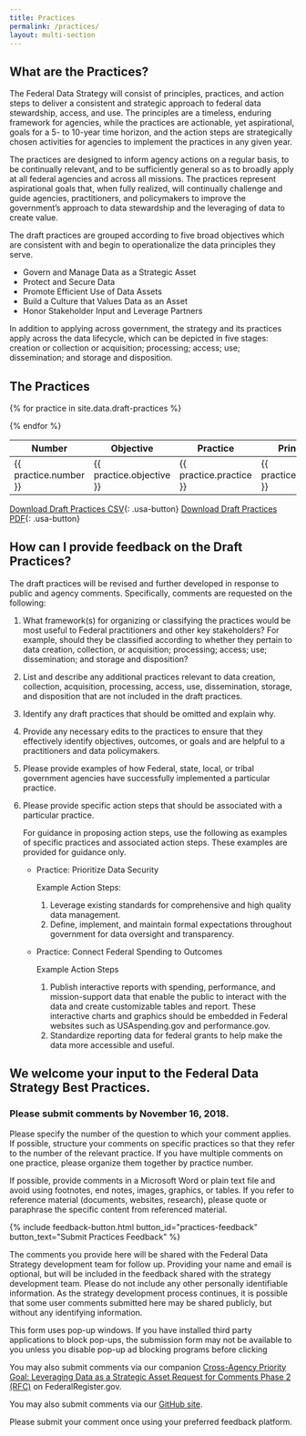 ```yaml
---
title: Practices
permalink: /practices/
layout: multi-section
---
```


<section class="usa-section">
<div class="usa-grid" markdown="1">

## What are the Practices?

The Federal Data Strategy will consist of principles, practices, and action steps to deliver a consistent and strategic approach to federal data stewardship, access, and use. The principles are a timeless, enduring framework for agencies, while the practices are actionable, yet aspirational, goals for a 5- to 10-year time horizon, and the action steps are strategically chosen activities for agencies to implement the practices in any given year.  

The practices are designed to inform agency actions on a regular basis, to be continually relevant, and to be sufficiently general so as to broadly apply at all federal agencies and across all missions. The practices represent aspirational goals that, when fully realized, will continually challenge and guide agencies, practitioners, and policymakers to improve the government’s approach to data stewardship and the leveraging of data to create value.  

The draft practices are grouped according to five broad objectives which are consistent with and begin to operationalize the data principles they serve. 

* Govern and Manage Data as a Strategic Asset
* Protect and Secure Data
* Promote Efficient Use of Data Assets
* Build a Culture that Values Data as an Asset
* Honor Stakeholder Input and Leverage Partners

In addition to applying across government, the strategy and its practices apply across the data lifecycle, which can be depicted in five stages: creation or collection or acquisition; processing; access; use; dissemination; and storage and disposition. 

## The Practices

<table>
  <thead>
    <tr>
      <th scope="col">Number</th>
      <th scope="col">Objective</th>
      <th scope="col">Practice</th>
      <th scope="col">Principle Category</th>
      <th scope="col">Data Lifecycle</th>
    </tr>
  </thead>
  <tbody>

{% for practice in site.data.draft-practices %}
    <tr>
        <td>  {{ practice.number }} </td>
        <td>  {{ practice.objective }} </td>
        <td>  {{ practice.practice }} </td>
        <td>  {{ practice.principle_category }} </td>
        <td>  {{ practice.data_lifecycle }} </td>
    </tr>
{% endfor %}

  </tbody>
</table>

[Download Draft Practices CSV](/data/draft-practices.csv){: .usa-button}
[Download Draft Practices PDF](/assets/docs/federal-data-strategy-draft-practices.pdf){: .usa-button}

</div>
</section>


<section class="usa-section usa-section-dark">
<div class="usa-grid" markdown="1">

## How can I provide feedback on the Draft Practices?

The draft practices will be revised and further developed in response to public and agency comments.  Specifically, comments are requested on the following:  

1.  What framework(s) for organizing or classifying the practices would be most useful to Federal practitioners and other key stakeholders? For example, should they be classified according to whether they pertain to data creation, collection, or acquisition; processing; access; use; dissemination; and storage and disposition?
2.  List and describe any additional practices relevant to data creation, collection, acquisition, processing, access, use, dissemination, storage, and disposition that are not included in the draft practices.
3.  Identify any draft practices that should be omitted and explain why. 
4.  Provide any necessary edits to the practices to ensure that they effectively identify objectives, outcomes, or goals and are helpful to a practitioners and data policymakers. 
5.  Please provide examples of how Federal, state, local, or tribal government agencies have successfully implemented a particular practice.

6.  Please provide specific action steps that should be associated with a particular practice. 

    For guidance in proposing action steps, use the following as examples of specific practices and associated action steps.  These examples are provided for guidance only.
    * Practice:  Prioritize Data Security
        
        Example Action Steps:  
        1. Leverage existing standards for comprehensive and high quality data management.
        2. Define, implement, and maintain formal expectations throughout government for data oversight and transparency.
    * Practice:  Connect Federal Spending to Outcomes
        
        Example Action Steps 
        1. Publish interactive reports with spending, performance, and mission-support data that enable the public to interact with the data and create customizable tables and report.  These interactive charts and graphics should be embedded in Federal websites such as USAspending.gov and performance.gov.
        2. Standardize reporting data for federal grants to help make the data more accessible and useful.


</div>
</section>


<section class="usa-section">
<div class="usa-grid" markdown="1">

## We welcome your input to the Federal Data Strategy Best Practices.

### Please submit comments by November 16, 2018.

Please specify the number of the question to which your comment applies.  If possible, structure your comments on specific practices so that they refer to the number of the relevant practice.  If you have multiple comments on one practice, please organize them together by practice number.

If possible, provide comments in a Microsoft Word or plain text file and avoid using footnotes, end notes, images, graphics, or tables. If you refer to reference material (documents, websites, research), please quote or paraphrase the specific content from referenced material.

{% include feedback-button.html button_id="practices-feedback" button_text="Submit Practices Feedback" %}

The comments you provide here will be shared with the Federal Data Strategy development team for follow up. Providing your name and email is optional, but will be included in the feedback shared with the strategy development team. Please do not include any other personally identifiable information. As the strategy development process continues, it is possible that some user comments submitted here may be shared publicly, but without any identifying information.   

This form uses pop-up windows. If you have installed third party applications to block pop-ups, the submission form may not be available to you unless you disable pop-up ad blocking programs before clicking

You may also submit comments via our companion [Cross-Agency Priority Goal: Leveraging Data as a Strategic Asset Request for Comments Phase 2  (RFC)](https://www.federalregister.gov/documents/2018/06/27/2018-13768/cross-agency-priority-goal-leveraging-data-as-strategic-asset) on FederalRegister.gov.

You may also submit comments via our [GitHub site](https://github.com/GSA/data-strategy/issues).

Please submit your comment once using your preferred feedback platform.

</div>
</section>
